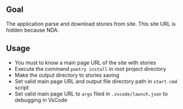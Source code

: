 Goal
----

The application parse and download stories from site. This site URL is hidden because NDA.

Usage
-----

* You must to know a main page URL of the site with stories
* Execute the command `poetry install` in root project directory
* Make the output directory to stories saving
* Set valid main page URL and output file directory path in `start.cmd` script
* Set valid main page URL to `args` filed in `.vscode/launch.json` to debugging in VsCode
